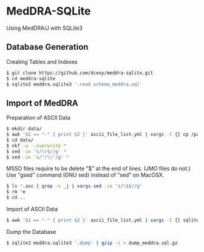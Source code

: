 MedDRA-SQLite
=============

Using MedDRA/J with SQLite3

Database Generation
-------------------

Creating Tables and Indexes

```sh
$ git clone https://github.com/dceoy/meddra-sqlite.git
$ cd meddra-sqlite
$ sqlite3 meddra.sqlite3 '.read schema_meddra.sql'
```

Import of MedDRA
----------------

Preparation of ASCII Data

```sh
$ mkdir data/
$ awk '$1 == "-" { print $2 }' ascii_file_list.yml | xargs -I {} cp /path/to/ASCII_FILE_DIRECTORY/{}.asc data/
$ cd data/
$ nkf -w --overwrite *
$ sed -ie 's/\r$//g' *
$ sed -ie 's/"/\\"/g' *
```

MSSO files require to be delete "$" at the end of lines. (JMO files do not.)  
Use "gsed" command (GNU sed) instead of "sed" on MacOSX.

```sh
$ ls *.asc | grep -v _j | xargs sed -ie 's/\$$//g'
$ rm *e
$ cd ..
```

Import of ASCII Data

```sh
$ awk '$1 == "-" { print $2 }' ascii_file_list.yml | xargs -I {} sqlite3 -separator $ meddra.sqlite3 '.import data/{}.asc {}'
```

Dump the Database

```sh
$ sqlite3 meddra.sqlite3 '.dump' | gzip -c > dump_meddra.sql.gz
```
